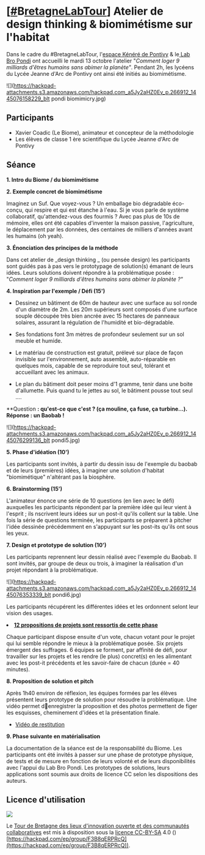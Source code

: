 # [[#](/ep/search/search?q=%23bretagnelabtour)B[retagne](/ep/search/search?q=%23bretagnelabtour)[L](/ep/search/?q=%23Bretagneabtour&via=a5Jy2aHZ0Ev)[ab](/ep/search/search?q=%23bretagnelabtour)[T](/ep/search/?q=%23BretagneLabour&via=a5Jy2aHZ0Ev)[our](/ep/search/search?q=%23bretagnelabtour)] Atelier de design thinking & biomimétisme sur l'habitat

Dans le cadre du #BretagneLabTour, l'[espace Kénéré de Pontivy](http://www.espace-kenere.fr/EXPLOITATION/) & le[ Lab Bro Pondi](https://twitter.com/labbropondi) ont accueilli le mardi 13 octobre l'atelier "_Comment loger 9 milliards d'êtres humains sans abimer la planète"_. Pendant 2h, les lycéens du Lycée Jeanne d'Arc de Pontivy ont ainsi été initiés au biomimétisme. 

![](https://hackpad-attachments.s3.amazonaws.com/hackpad.com_a5Jy2aHZ0Ev_p.266912_1445076158229_blt pondi biomimicry.jpg)

## Participants

*   Xavier Coadic (Le Biome), animateur et concepteur de la méthodologie
*   Les élèves de classe 1 ère scientifique du Lycée Jeanne d'Arc de Pontivy

## Séance

**1.   Intro du Biome / du biomimétisme**

**2. Exemple concret de biomimétisme**

Imaginez un Suf. Que voyez-vous ? Un emballage bio dégradable éco-conçu, qui respire et qui est étanche à l'eau. Si je vous parle de système collaboratif, qu'attendez-vous des fourmis ? Avec pas plus de 10s de mémoire, elles ont été capables d'inventer la  maison passive, l'agriculture, le déplacement par les données, des centaines de milliers d'années avant les humains (oh yeah).

**3. Énonciation des principes de la méthode**

Dans cet atelier de _design thinking _ (ou pensée design) les participants sont guidés pas à pas vers le prototypage de solution(s) émanant de leurs idées. Leurs solutions doivent répondre à la problématique posée : "_Comment loger 9 milliards d'êtres humains sans abimer la planète ?"_

**4. Inspiration par l'exemple / Défi (15')**

*   Dessinez un bâtiment de 60m de hauteur avec une surface au sol ronde d'un diamètre de 2m. Les 20m supérieurs sont composés d'une surface souple découpée très bien ancrée avec 15 hectares de panneaux solaires, assurant la régulation de l'humidité et bio-dégradable.

*   Ses fondations font 3m mètres de profondeur seulement sur un sol meuble et humide. 

*   Le matériau de construction est gratuit, prélevé sur place de façon invisible sur l'environnement, auto assemblé, auto-réparable en quelques mois, capable de se reproduire tout seul, tolérant et accueillant avec les animaux.

*   Le plan du bâtiment doit peser moins d'1 gramme, tenir dans une boite d'allumette. Puis quand tu le jettes au sol, le bâtiment  pousse tout seul ....

**Question **: qu'est-ce que c'est ? (ça mouline, ça fuse, ça turbine...). Réponse : un Baobab !**

![](https://hackpad-attachments.s3.amazonaws.com/hackpad.com_a5Jy2aHZ0Ev_p.266912_1445076299136_blt pondi5.jpg)

**5. Phase d'idéation (10')**

Les participants sont invités, à partir du dessin issu de l'exemple du baobab et de leurs (premières) idées, à imaginer une solution d'habitat "biomimétique" n'altérant pas la biosphère. 

**6. Brainstorming (15')**

L'animateur énonce une série de 10 questions (en lien avec le défi) auxquelles les participants répondent par la première idée qui leur vient à l'esprit ; ils nscrivent leurs idées sur un post-it qu'ils collent sur la table. Une fois la série de questions terminée, les participants se préparent à pitcher l'idée dessinée précédemment en s'appuyant sur les post-its qu'ils ont sous les yeux.

**7. Design et prototype de solution (10')**

Les participants reprennent leur dessin réalisé avec l'exemple du Baobab. Il sont invités, par groupe de deux ou trois, à imaginer la réalisation d'un projet répondant à la problématique.

![](https://hackpad-attachments.s3.amazonaws.com/hackpad.com_a5Jy2aHZ0Ev_p.266912_1445076353339_blt pondi6.jpg)

Les participants récupérent les différentes idées et les ordonnent selont leur vision des usages.
<undefined><li>**<u>12 propositions de projets sont ressortis de cette phase</u>**</li></undefined>

Chaque participant dispose ensuite d'un vote, chacun votant pour le  projet qui lui semble répondre le mieux à la problématique posée. Six projets émergent des suffrages. 6 équipes se forment, par affinité de défi, pour travailler sur les projets et les rendre (le plus) concret(s) en les alimentant avec les post-it précédents et les savoir-faire de chacun (durée = 40 minutes). 

**8. Proposition de solution et pitch**

Après 1h40 environ de réflexion, les équipes formées par les élèves présentent  leurs prototype de solution pour résoudre la problématique. Une  vidéo permet denregistrer la proposition et des photos permettent de figer les esquisses, cheminement d'idées et la présentation finale.

* [Vidéo de restitution](http://youtu.be/OoAs8ZpvExM)

**9. Phase suivante en matérialisation**

La documentation de la séance est de la responsabilité du Biome.  Les  participants ont été invités à passer sur une phase de prototype physique, de tests et de mesure en fonction de leurs volonté et de leurs disponibilités avec l'appui du Lab Bro Pondi. Les  prototypes de solutions, leurs applications sont soumis aux droits de licence CC selon les dispositions des auteurs. 

## Licence d'utilisation

![](https://hackpad-attachments.s3.amazonaws.com/hackpad.com_CJCut6qvqG0_p.266912_1444998003182_cc-by-sa.png)

Le [Tour de Bretagne des lieux d](https://hackpad.com/CJCut6qvqG0)['](https://hackpad.com/CJCut6qvqG0)[innovation ouverte et des communaut](https://hackpad.com/CJCut6qvqG0)[é](https://hackpad.com/CJCut6qvqG0)[s collaboratives](https://hackpad.com/CJCut6qvqG0) est mis à disposition sous la [licence CC-BY-SA](http://creativecommons.org/licenses/by-sa/4.0/) 4.0 ([](https://hackpad.com/ep/group/F3B8qERPRcQ))[https://hackpad.com/ep/group/F3B8qERPRcQ](https://hackpad.com/ep/group/F3B8qERPRcQ)). 
